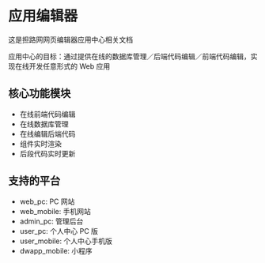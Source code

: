 
应用编辑器
=========

这是担路网网页编辑器应用中心相关文档

应用中心的目标：通过提供在线的数据库管理／后端代码编辑／前端代码编辑，实现在线开发任意形式的 Web 应用

## 核心功能模块

* 在线前端代码编辑
* 在线数据库管理
* 在线编辑后端代码
* 组件实时渲染
* 后段代码实时更新

## 支持的平台

- web_pc: PC 网站
- web_mobile: 手机网站
- admin_pc: 管理后台
- user_pc: 个人中心 PC 版
- user_mobile: 个人中心手机版
- dwapp_mobile: 小程序
